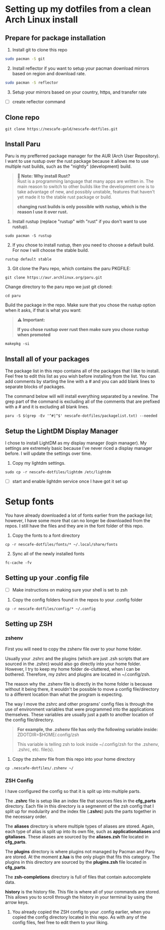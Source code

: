 # Setting up my dotfiles from a clean Arch Linux install

## Prepare for package installation
1. Install git to clone this repo 
````bash
sudo pacman -S git
``````
2. Install reflector if you want to setup your pacman download mirrors based on region and download rate. 
````bash
sudo pacman -S reflector
``````
3. Setup your mirrors based on your country, https, and transfer rate
- [ ] create reflector command

## Clone repo

````
git clone https://nescafe-gold/nescafe-dotfiles.git
````
## Install Paru
Paru is my prefferred package manager for the AUR (Arch User Repository). I want to use rustup over the rust package because it allows me to use multiple rust builds, such as the "nightly" (development) build.
> **:memo: Note: 
> Why install Rust?**  
> Rust is a programming language that many apps are written in. The main reason to switch to other builds like the development one is to take advantage of new, and possibly unstable, features that haven't yet made it to the stable rust package or build.
>
> **changing rust builds is only possible with rustup, which is the reason I use it over rust.**

1. Install rustup (replace "rustup" with "rust" if you don't want to use rustup).
````
sudo pacman -S rustup
````
2. If you chose to install rustup, then you need to choose a default build. For now I will choose the stable build.
````
rustup default stable
````
3. Git clone the Paru repo, which contains the paru PKGFILE:
````
git clone https://aur.archlinux.org/paru.git
````
Change directory to the paru repo we just git cloned:
````
cd paru
````
Build the package in the repo. Make sure that you chose the rustup option when it asks, if that is what you want:
> **:warning: Important:**
>
> **If you chose rustup over rust then make sure you chose rustup when promoted** 
````
makepkg -si
````

## Install all of your packages
The package list in this repo contains all of the packages that I like to install. Feel free to edit this list as you wish before installing from the list. You can add comments by starting the line with a # and you can add blank lines to separate blocks of packages.

The command below will will install everything separated by a newline. The grep part of the command is excluding all of the comments that are prefixed with a # and it is excluding all blank lines.
````
paru -S $(grep -Ev '^#|^$' nescafe-dotfiles/packagelist.txt) --needed
````

## Setup the LightDM Display Manager
I chose to install LightDM as my display manager (login manager). My settings are extremely basic because I've never riced a display manager before. I will update the settings over time.

1. Copy my lightdm settings.
````
sudo cp -r nescafe-dotfiles/lightdm /etc/lightdm
````
- [ ] start and enable lightdm service once I have got it set up

# Setup fonts
You have already downloaded a lot of fonts earlier from the package list; however, I have some more that can no longer be downloaded from the repos. I still have the files and they are in the font folder of this repo.

1. Copy the fonts to a font directory
````
cp -r nescafe-dotfiles/fonts/* ~/.local/share/fonts
````
2. Sync all of the newly installed fonts
````
fc-cache -fv
````

## Setting up your .config file
- [ ] Make instructions on making sure your shell is set to zsh 
1. Copy the config folders found in the repos to your .config folder 
````
cp -r nescafe-dotfiles/config/* ~/.config
````

## Setting up ZSH

### zshenv
First you will need to copy the zshenv file over to your home folder. 

Usually your .zshrc and the plugins (which are just .zsh scripts that are sourced in the .zshrc) would also go directly into your home folder. However, I try to keep my home folder de-cluttered, when I can be bothered. Therefore, my zshrc and plugins are located in ~/.config/zsh.

The reason why the .zshenv file is directly in the home folder is because without it being there, it wouldn't be possible to move a config file/directory to a different location than what the program is expecting. 

The way I move the zshrc and other programs' config files is through the use of environment variables that were programmed into the applications themselves. These variables are usually just a path to another location of the config file/directory. 
> **For example, the .zshenv file has only the following variable inside:**
>ZDOTDIR=$HOME/.config/zsh
>
>This variable is telling zsh to look inside ~/.config/zsh for the .zshenv, .zshrc, etc. file(s). 

1. Copy the zshenv file from this repo into your home directory
````
cp .nescafe-dotfiles/.zshenv ~/
````

### ZSH Config
I have configured the config so that it is split up into multiple parts.

The **.zshrc** file is setup like an index file that sources files in the **cfg_parts** directory. Each file in this directory is a segmenmt of the zsh config that I split up for modularity and the index file (**.zshrc**) puts the parts together in the necessary order.

The **aliases** directory is where multiple types of aliases are stored. Again, each type of alias is split up into its own file, such as **applicationaliases** and **gitaliases**. These aliases are sourced by the **aliases.zsh** file located in **cfg_parts**.

The **plugins** directory is where plugins not managed by Pacman and Paru are stored. At the moment **z.lua** is the only plugin that fits this category. The plugins in this directory are sourced by the **plugins.zsh** file located in **cfg_parts**.

The **zsh-completions** directory is full of files that contain autocomplete data.

**history** is the history file. This file is where all of your commands are stored. This allows you to scroll through the history in your terminal by using the arrow keys.

1. You already copied the ZSH config to your .config earlier, when you copied the config directory located in this repo. As with any of the config files, feel free to edit them to your liking.
